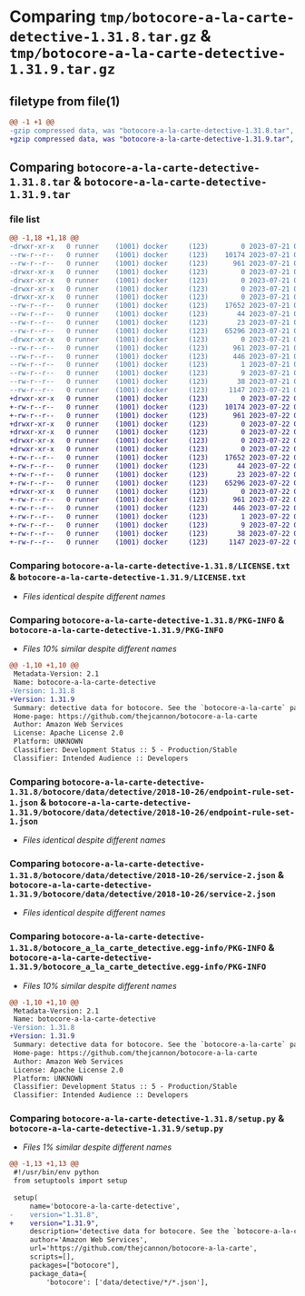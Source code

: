 # Comparing `tmp/botocore-a-la-carte-detective-1.31.8.tar.gz` & `tmp/botocore-a-la-carte-detective-1.31.9.tar.gz`

## filetype from file(1)

```diff
@@ -1 +1 @@
-gzip compressed data, was "botocore-a-la-carte-detective-1.31.8.tar", last modified: Fri Jul 21 01:21:22 2023, max compression
+gzip compressed data, was "botocore-a-la-carte-detective-1.31.9.tar", last modified: Sat Jul 22 01:20:25 2023, max compression
```

## Comparing `botocore-a-la-carte-detective-1.31.8.tar` & `botocore-a-la-carte-detective-1.31.9.tar`

### file list

```diff
@@ -1,18 +1,18 @@
-drwxr-xr-x   0 runner    (1001) docker     (123)        0 2023-07-21 01:21:22.610952 botocore-a-la-carte-detective-1.31.8/
--rw-r--r--   0 runner    (1001) docker     (123)    10174 2023-07-21 01:21:22.000000 botocore-a-la-carte-detective-1.31.8/LICENSE.txt
--rw-r--r--   0 runner    (1001) docker     (123)      961 2023-07-21 01:21:22.610952 botocore-a-la-carte-detective-1.31.8/PKG-INFO
-drwxr-xr-x   0 runner    (1001) docker     (123)        0 2023-07-21 01:21:22.610952 botocore-a-la-carte-detective-1.31.8/botocore/
-drwxr-xr-x   0 runner    (1001) docker     (123)        0 2023-07-21 01:21:22.610952 botocore-a-la-carte-detective-1.31.8/botocore/data/
-drwxr-xr-x   0 runner    (1001) docker     (123)        0 2023-07-21 01:21:22.610952 botocore-a-la-carte-detective-1.31.8/botocore/data/detective/
-drwxr-xr-x   0 runner    (1001) docker     (123)        0 2023-07-21 01:21:22.610952 botocore-a-la-carte-detective-1.31.8/botocore/data/detective/2018-10-26/
--rw-r--r--   0 runner    (1001) docker     (123)    17652 2023-07-21 01:21:06.000000 botocore-a-la-carte-detective-1.31.8/botocore/data/detective/2018-10-26/endpoint-rule-set-1.json
--rw-r--r--   0 runner    (1001) docker     (123)       44 2023-07-21 01:21:06.000000 botocore-a-la-carte-detective-1.31.8/botocore/data/detective/2018-10-26/examples-1.json
--rw-r--r--   0 runner    (1001) docker     (123)       23 2023-07-21 01:21:06.000000 botocore-a-la-carte-detective-1.31.8/botocore/data/detective/2018-10-26/paginators-1.json
--rw-r--r--   0 runner    (1001) docker     (123)    65296 2023-07-21 01:21:06.000000 botocore-a-la-carte-detective-1.31.8/botocore/data/detective/2018-10-26/service-2.json
-drwxr-xr-x   0 runner    (1001) docker     (123)        0 2023-07-21 01:21:22.610952 botocore-a-la-carte-detective-1.31.8/botocore_a_la_carte_detective.egg-info/
--rw-r--r--   0 runner    (1001) docker     (123)      961 2023-07-21 01:21:22.000000 botocore-a-la-carte-detective-1.31.8/botocore_a_la_carte_detective.egg-info/PKG-INFO
--rw-r--r--   0 runner    (1001) docker     (123)      446 2023-07-21 01:21:22.000000 botocore-a-la-carte-detective-1.31.8/botocore_a_la_carte_detective.egg-info/SOURCES.txt
--rw-r--r--   0 runner    (1001) docker     (123)        1 2023-07-21 01:21:22.000000 botocore-a-la-carte-detective-1.31.8/botocore_a_la_carte_detective.egg-info/dependency_links.txt
--rw-r--r--   0 runner    (1001) docker     (123)        9 2023-07-21 01:21:22.000000 botocore-a-la-carte-detective-1.31.8/botocore_a_la_carte_detective.egg-info/top_level.txt
--rw-r--r--   0 runner    (1001) docker     (123)       38 2023-07-21 01:21:22.610952 botocore-a-la-carte-detective-1.31.8/setup.cfg
--rw-r--r--   0 runner    (1001) docker     (123)     1147 2023-07-21 01:21:22.000000 botocore-a-la-carte-detective-1.31.8/setup.py
+drwxr-xr-x   0 runner    (1001) docker     (123)        0 2023-07-22 01:20:25.392922 botocore-a-la-carte-detective-1.31.9/
+-rw-r--r--   0 runner    (1001) docker     (123)    10174 2023-07-22 01:20:25.000000 botocore-a-la-carte-detective-1.31.9/LICENSE.txt
+-rw-r--r--   0 runner    (1001) docker     (123)      961 2023-07-22 01:20:25.392922 botocore-a-la-carte-detective-1.31.9/PKG-INFO
+drwxr-xr-x   0 runner    (1001) docker     (123)        0 2023-07-22 01:20:25.388922 botocore-a-la-carte-detective-1.31.9/botocore/
+drwxr-xr-x   0 runner    (1001) docker     (123)        0 2023-07-22 01:20:25.388922 botocore-a-la-carte-detective-1.31.9/botocore/data/
+drwxr-xr-x   0 runner    (1001) docker     (123)        0 2023-07-22 01:20:25.388922 botocore-a-la-carte-detective-1.31.9/botocore/data/detective/
+drwxr-xr-x   0 runner    (1001) docker     (123)        0 2023-07-22 01:20:25.392922 botocore-a-la-carte-detective-1.31.9/botocore/data/detective/2018-10-26/
+-rw-r--r--   0 runner    (1001) docker     (123)    17652 2023-07-22 01:20:09.000000 botocore-a-la-carte-detective-1.31.9/botocore/data/detective/2018-10-26/endpoint-rule-set-1.json
+-rw-r--r--   0 runner    (1001) docker     (123)       44 2023-07-22 01:20:09.000000 botocore-a-la-carte-detective-1.31.9/botocore/data/detective/2018-10-26/examples-1.json
+-rw-r--r--   0 runner    (1001) docker     (123)       23 2023-07-22 01:20:09.000000 botocore-a-la-carte-detective-1.31.9/botocore/data/detective/2018-10-26/paginators-1.json
+-rw-r--r--   0 runner    (1001) docker     (123)    65296 2023-07-22 01:20:09.000000 botocore-a-la-carte-detective-1.31.9/botocore/data/detective/2018-10-26/service-2.json
+drwxr-xr-x   0 runner    (1001) docker     (123)        0 2023-07-22 01:20:25.392922 botocore-a-la-carte-detective-1.31.9/botocore_a_la_carte_detective.egg-info/
+-rw-r--r--   0 runner    (1001) docker     (123)      961 2023-07-22 01:20:25.000000 botocore-a-la-carte-detective-1.31.9/botocore_a_la_carte_detective.egg-info/PKG-INFO
+-rw-r--r--   0 runner    (1001) docker     (123)      446 2023-07-22 01:20:25.000000 botocore-a-la-carte-detective-1.31.9/botocore_a_la_carte_detective.egg-info/SOURCES.txt
+-rw-r--r--   0 runner    (1001) docker     (123)        1 2023-07-22 01:20:25.000000 botocore-a-la-carte-detective-1.31.9/botocore_a_la_carte_detective.egg-info/dependency_links.txt
+-rw-r--r--   0 runner    (1001) docker     (123)        9 2023-07-22 01:20:25.000000 botocore-a-la-carte-detective-1.31.9/botocore_a_la_carte_detective.egg-info/top_level.txt
+-rw-r--r--   0 runner    (1001) docker     (123)       38 2023-07-22 01:20:25.392922 botocore-a-la-carte-detective-1.31.9/setup.cfg
+-rw-r--r--   0 runner    (1001) docker     (123)     1147 2023-07-22 01:20:25.000000 botocore-a-la-carte-detective-1.31.9/setup.py
```

### Comparing `botocore-a-la-carte-detective-1.31.8/LICENSE.txt` & `botocore-a-la-carte-detective-1.31.9/LICENSE.txt`

 * *Files identical despite different names*

### Comparing `botocore-a-la-carte-detective-1.31.8/PKG-INFO` & `botocore-a-la-carte-detective-1.31.9/PKG-INFO`

 * *Files 10% similar despite different names*

```diff
@@ -1,10 +1,10 @@
 Metadata-Version: 2.1
 Name: botocore-a-la-carte-detective
-Version: 1.31.8
+Version: 1.31.9
 Summary: detective data for botocore. See the `botocore-a-la-carte` package for more info.
 Home-page: https://github.com/thejcannon/botocore-a-la-carte
 Author: Amazon Web Services
 License: Apache License 2.0
 Platform: UNKNOWN
 Classifier: Development Status :: 5 - Production/Stable
 Classifier: Intended Audience :: Developers
```

### Comparing `botocore-a-la-carte-detective-1.31.8/botocore/data/detective/2018-10-26/endpoint-rule-set-1.json` & `botocore-a-la-carte-detective-1.31.9/botocore/data/detective/2018-10-26/endpoint-rule-set-1.json`

 * *Files identical despite different names*

### Comparing `botocore-a-la-carte-detective-1.31.8/botocore/data/detective/2018-10-26/service-2.json` & `botocore-a-la-carte-detective-1.31.9/botocore/data/detective/2018-10-26/service-2.json`

 * *Files identical despite different names*

### Comparing `botocore-a-la-carte-detective-1.31.8/botocore_a_la_carte_detective.egg-info/PKG-INFO` & `botocore-a-la-carte-detective-1.31.9/botocore_a_la_carte_detective.egg-info/PKG-INFO`

 * *Files 10% similar despite different names*

```diff
@@ -1,10 +1,10 @@
 Metadata-Version: 2.1
 Name: botocore-a-la-carte-detective
-Version: 1.31.8
+Version: 1.31.9
 Summary: detective data for botocore. See the `botocore-a-la-carte` package for more info.
 Home-page: https://github.com/thejcannon/botocore-a-la-carte
 Author: Amazon Web Services
 License: Apache License 2.0
 Platform: UNKNOWN
 Classifier: Development Status :: 5 - Production/Stable
 Classifier: Intended Audience :: Developers
```

### Comparing `botocore-a-la-carte-detective-1.31.8/setup.py` & `botocore-a-la-carte-detective-1.31.9/setup.py`

 * *Files 1% similar despite different names*

```diff
@@ -1,13 +1,13 @@
 #!/usr/bin/env python
 from setuptools import setup
 
 setup(
     name='botocore-a-la-carte-detective',
-    version="1.31.8",
+    version="1.31.9",
     description='detective data for botocore. See the `botocore-a-la-carte` package for more info.',
     author='Amazon Web Services',
     url='https://github.com/thejcannon/botocore-a-la-carte',
     scripts=[],
     packages=["botocore"],
     package_data={
         'botocore': ['data/detective/*/*.json'],
```

